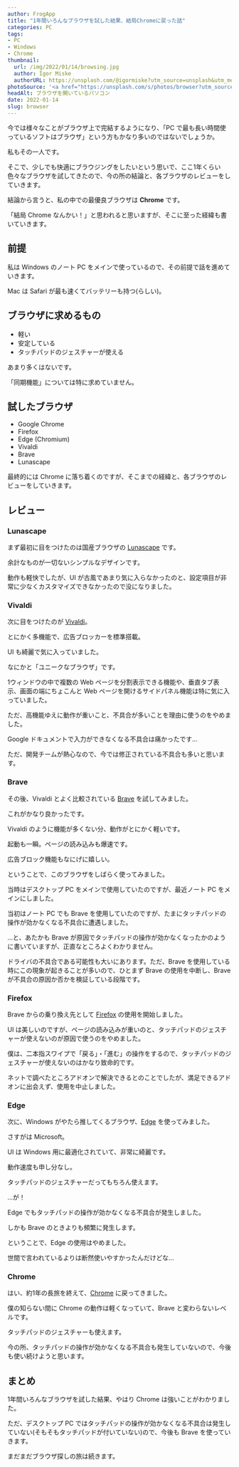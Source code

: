 ```yaml
---
author: FrogApp
title: "1年間いろんなブラウザを試した結果、結局Chromeに戻った話"
categories: PC
tags:
- PC
- Windows
- Chrome
thumbnail:
  url: /img/2022/01/14/browsing.jpg
  author: Igor Miske
  authorURL: https://unsplash.com/@igormiske?utm_source=unsplash&utm_medium=referral&utm_content=creditCopyText
photoSource: '<a href="https://unsplash.com/s/photos/browser?utm_source=unsplash&utm_medium=referral&utm_content=creditCopyText" target="_blank" rel="noopener noreferrer">Unsplash</a>'
headAlt: ブラウザを開いているパソコン
date: 2022-01-14
slug: browser
---
```



今では様々なことがブラウザ上で完結するようになり、「PC で最も長い時間使っているソフトはブラウザ」という方もかなり多いのではないでしょうか。

私もその一人です。

そこで、少しでも快適にブラウジングをしたいという思いで、ここ1年くらい色々なブラウザを試してきたので、今の所の結論と、各ブラウザのレビューをしていきます。

結論から言うと、私の中での最優良ブラウザは **Chrome** です。

「結局 Chrome なんかい！」と思われると思いますが、そこに至った経緯も書いていきます。

## 前提

私は Windows のノート PC をメインで使っているので、その前提で話を進めていきます。

Mac は Safari が最も速くてバッテリーも持つ(らしい)。

## ブラウザに求めるもの

- 軽い
- 安定している
- タッチパッドのジェスチャーが使える

あまり多くはないです。

「同期機能」については特に求めていません。

## 試したブラウザ

- Google Chrome
- Firefox
- Edge (Chromium)
- Vivaldi
- Brave
- Lunascape

最終的には Chrome に落ち着くのですが、そこまでの経緯と、各ブラウザのレビューをしていきます。

## レビュー

### Lunascape

まず最初に目をつけたのは国産ブラウザの <a href="https://www.lunascape.org/browser/phoebe" target="_blank" rel="noopener noreferrer">Lunascape</a> です。

余計なものが一切ないシンプルなデザインです。

動作も軽快でしたが、UI が古風であまり気に入らなかったのと、設定項目が非常に少なくカスタマイズできなかったので没になりました。

### Vivaldi

次に目をつけたのが <a href="https://vivaldi.com/ja/" target="_blank" rel="noopener noreferrer">Vivaldi</a>。

とにかく多機能で、広告ブロッカーを標準搭載。

UI も綺麗で気に入っていました。

なにかと「ユニークなブラウザ」です。

1ウィンドウの中で複数の Web ページを分割表示できる機能や、垂直タブ表示、画面の端にちょこんと Web ページを開けるサイドパネル機能は特に気に入っていました。

ただ、高機能ゆえに動作が重いこと、不具合が多いことを理由に使うのをやめました。

Google ドキュメントで入力ができなくなる不具合は痛かったです...

ただ、開発チームが熱心なので、今では修正されている不具合も多いと思います。

### Brave

その後、Vivaldi とよく比較されている <a href="https://brave.com/ja/" target="_blank" rel="noopener noreferrer">Brave</a> を試してみました。

これがかなり良かったです。

Vivaldi のように機能が多くない分、動作がとにかく軽いです。

起動も一瞬。ページの読み込みも爆速です。

広告ブロック機能もなにげに嬉しい。

ということで、このブラウザをしばらく使ってみました。

当時はデスクトップ PC をメインで使用していたのですが、最近ノート PC をメインにしました。

当初はノート PC でも Brave を使用していたのですが、たまにタッチパッドの操作が効かなくなる不具合に遭遇しました。

...と、あたかも Brave が原因でタッチパッドの操作が効かなくなったかのように書いていますが、正直なところよくわかりません。

ドライバの不具合である可能性も大いにあります。ただ、Brave を使用している時にこの現象が起きることが多いので、ひとまず Brave の使用を中断し、Brave が不具合の原因か否かを検証している段階です。

### Firefox

Brave からの乗り換え先として <a href="https://www.mozilla.org/ja/firefox/new/" target="_blank" rel="noopener noreferrer">Firefox</a> の使用を開始しました。

UI は美しいのですが、ページの読み込みが重いのと、タッチパッドのジェスチャーが使えないのが原因で使うのをやめました。

僕は、二本指スワイプで「戻る」・「進む」の操作をするので、タッチパッドのジェスチャーが使えないのはかなり致命的です。

ネットで調べたところアドオンで解決できるとのことでしたが、満足できるアドオンに出会えず、使用を中止しました。

### Edge

次に、Windows がやたら推してくるブラウザ、<a href="https://www.microsoft.com/ja-jp/edge" target="_blank" rel="noopener noreferrer">Edge</a> を使ってみました。

さすがは Microsoft。

UI は Windows 用に最適化されていて、非常に綺麗です。

動作速度も申し分なし。

タッチパッドのジェスチャーだってもちろん使えます。

...が！

Edge でもタッチパッドの操作が効かなくなる不具合が発生しました。

しかも Brave のときよりも頻繁に発生します。

ということで、Edge の使用はやめました。

世間で言われているよりは断然使いやすかったんだけどな...

### Chrome

はい、約1年の長旅を終えて、<a href="https://www.google.com/chrome" target="_blank" rel="noopener noreferrer">Chrome</a> に戻ってきました。

僕の知らない間に Chrome の動作は軽くなっていて、Brave と変わらないレベルです。

タッチパッドのジェスチャーも使えます。

今の所、タッチパッドの操作が効かなくなる不具合も発生していないので、今後も使い続けようと思います。

## まとめ

1年間いろんなブラウザを試した結果、やはり Chrome は強いことがわかりました。

ただ、デスクトップ PC ではタッチパッドの操作が効かなくなる不具合は発生していない(そもそもタッチパッドが付いていない)ので、今後も Brave を使っていきます。

まだまだブラウザ探しの旅は続きます。
